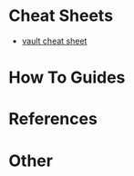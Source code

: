 # Cheat Sheets
  - [vault cheat sheet](https://github.com/broadinstitute/dsp-devops-wiki/wiki/vault_cheat_sheet)

# How To Guides

# References

# Other

